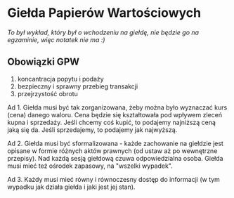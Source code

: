 # Giełda Papierów Wartościowych

*To był wykład, który był o wchodzeniu na giełdę, nie będzie go na egzaminie, więc notatek nie ma :)*

## Obowiązki GPW
  
1. koncantracja popytu i podaży
2. bezpieczny i sprawny przebieg transakcji
3. przejrzystość obrotu

Ad 1. Giełda musi być tak zorganizowana, żeby można było wyznaczać kurs (cena) danego waloru. Cena będzie się kształtowała pod wpływem zleceń kupna i sprzedaży. Jeśli chcemy coś kupić, to podajemy najniższą ceną jaką się da. Jeśli sprzedajemy, to podajemy jak najwyższą.

Ad 2. Giełda musi być sformalizowana - każde zachowanie na giełdzie jest opisane w formie różnych aktów prawnych (od ustaw aż po wewnętrzne przepisy). Nad każdą sesją giełdową czuwa odpowiedzialna osoba. Giełda musi mieć też ośrodek zapasowy, na "wszelki wypadek".

Ad 3. Każdy musi mieć równy i równoczesny dostęp do informacji (w tym wypadku jak działa giełda i jaki jest jej stan).